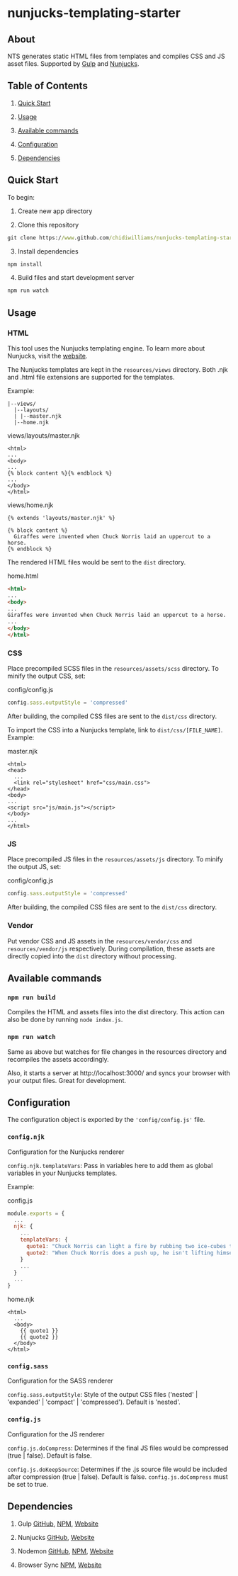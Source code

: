 # nunjucks-templating-starter

## About

NTS generates static HTML files from templates and compiles CSS and JS asset files. Supported by [Gulp](https://github.com/gulpjs/gulp) and [Nunjucks](https://github.com/mozilla/nunjucks).

## Table of Contents

1. [Quick Start](#quick-start)

2. [Usage](#usage)

3. [Available commands](#commands)

4. [Configuration](#configuration)

5. [Dependencies](#dependencies)

<a name="quick-start"></a>

## Quick Start

To begin:

1. Create new app directory

2. Clone this repository

```bat
git clone https://www.github.com/chidiwilliams/nunjucks-templating-starter
```

3. Install dependencies

```bat
npm install
```

4. Build files and start development server

```bat
npm run watch
```

<a name="usage"></a>

## Usage

### HTML

This tool uses the Nunjucks templating engine. To learn more about Nunjucks, visit the [website](https://mozilla.github.io/nunjucks/).

The Nunjucks templates are kept in the `resources/views` directory. Both .njk and .html file extensions are supported for the templates.

Example:

```null
|--views/
  |--layouts/
  | |--master.njk
  |--home.njk
```

views/layouts/master.njk

```jinja
<html>
...
<body>
...
{% block content %}{% endblock %}
...
</body>
</html>
```

views/home.njk

```jinja
{% extends 'layouts/master.njk' %}

{% block content %}
  Giraffes were invented when Chuck Norris laid an uppercut to a horse.
{% endblock %}
```

The rendered HTML files would be sent to the `dist` directory.

home.html
```html
<html>
...
<body>
...
Giraffes were invented when Chuck Norris laid an uppercut to a horse.
...
</body>
</html>
```

### CSS
Place precompiled SCSS files in the `resources/assets/scss` directory. To minify the output CSS, set:

config/config.js

```js
config.sass.outputStyle = 'compressed'
```

After building, the compiled CSS files are sent to the `dist/css` directory.

To import the CSS into a Nunjucks template, link to `dist/css/[FILE_NAME]`. Example:

master.njk

```jinja
<html>
<head>
  ...
  <link rel="stylesheet" href="css/main.css">
</head>
<body>
...
<script src="js/main.js"></script>
</body>
...
</html>
```

### JS

Place precompiled JS files in the `resources/assets/js` directory. To minify the output JS, set:

config/config.js

```js
config.sass.outputStyle = 'compressed'
```

After building, the compiled CSS files are sent to the `dist/css` directory.

### Vendor

Put vendor CSS and JS assets in the `resources/vendor/css` and `resources/vendor/js` respectively. During compilation, these assets are directly copied into the `dist` directory without processing.

<a name="commands"></a>

## Available commands

### `npm run build`

Compiles the HTML and assets files into the dist directory. This action can also be done by running `node index.js`.

### `npm run watch`

Same as above but watches for file changes in the resources directory and recompiles the assets accordingly.

Also, it starts a server at http://localhost:3000/ and syncs your browser with your output files. Great for development.

<a name="configuration"></a>

## Configuration

The configuration object is exported by the  `'config/config.js'` file.

### `config.njk`

Configuration for the Nunjucks renderer

`config.njk.templateVars`: Pass in variables here to add them as global variables in your Nunjucks templates.

Example:

config.js

```js
module.exports = {
  ...
  njk: {
    ...
    templateVars: {
      quote1: "Chuck Norris can light a fire by rubbing two ice-cubes together.",
      quote2: "When Chuck Norris does a push up, he isn't lifting himself up, he's pushing the Earth down.",
    }
    ...
  }
  ...
}
```

home.njk

```jinja
<html>
  ...
  <body>
    {{ quote1 }}
    {{ quote2 }}
  </body>
</html>
```

### `config.sass`

Configuration for the SASS renderer

`config.sass.outputStyle`: Style of the output CSS files ('nested' | 'expanded' | 'compact' | 'compressed'). Default is 'nested'.

### `config.js`

Configuration for the JS renderer

`config.js.doCompress`: Determines if the final JS files would be compressed (true | false). Default is false.

`config.js.doKeepSource`: Determines if the .js source file would be included after compression (true | false).  Default is false. `config.js.doCompress` must be set to true.

<a name="dependencies"></a>

## Dependencies

1. Gulp [GitHub](https://github.com/gulpjs/gulp), [NPM](https://www.npmjs.com/package/gulp), [Website](https://gulpjs.com/)

2. Nunjucks [GitHub](https://github.com/mozilla/nunjucks), [Website](https://mozilla.github.io/nunjucks/)

3. Nodemon [GitHub](https://github.com/remy/nodemon), [NPM](https://www.npmjs.com/package/nodemon), [Website](https://nodemon.io/)

4. Browser Sync [NPM](https://www.npmjs.com/package/browser-sync), [Website](https://browsersync.io)

